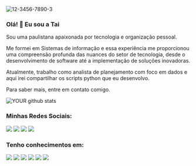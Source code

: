 <img src="https://i.ibb.co/9rN3ZN0/12-3456-7890-3.png" alt="12-3456-7890-3" border="0">

### Olá! 👋 Eu sou a Tai
Sou uma paulistana apaixonada por tecnologia e organização pessoal.

Me formei em Sistemas de informação e essa experiência me proporcionou uma compreensão profunda das nuances do setor de tecnologia, desde o desenvolvimento de software até a implementação de soluções inovadoras. 

Atualmente, trabalho como analista de planejamento com foco em dados e aqui irei compartilhar os scripts python que eu desenvolvo. 

Para saber mais, entre em contato comigo.

![YOUR github stats](https://github-readme-stats.vercel.app/api?username=taidsantos)

### Minhas Redes Sociais:

[<img src="https://img.shields.io/badge/twitter-%231DA1F2.svg?&style=for-the-badge&logo=twitter&logoColor=white" />](https://twitter.com/taaisantoos_) [<img src="https://img.shields.io/badge/Gmail-D14836?style=for-the-badge&logo=gmail&logoColor=white" />](santostainads@gmail.com)  [<img src="https://img.shields.io/badge/linkedin-%230077B5.svg?&style=for-the-badge&logo=linkedin&logoColor=white" />](https://www.linkedin.com/in/tainadssantos/) [<img src = "https://img.shields.io/badge/instagram-%23E4405F.svg?&style=for-the-badge&logo=instagram&logoColor=white">](https://www.instagram.com/tdstech_/)

### Tenho conhecimentos em:
<img src="https://img.shields.io/badge/HTML5-E34F26?style=for-the-badge&logo=html5&logoColor=white" />  <img src="https://img.shields.io/badge/Pandas-2C2D72?style=for-the-badge&logo=pandas&logoColor=white" />  <img src="https://img.shields.io/badge/Python-FFD43B?style=for-the-badge&logo=python&logoColor=blue" />  <img src="https://img.shields.io/badge/Microsoft_Office-D83B01?style=for-the-badge&logo=microsoft-office&logoColor=white" />  <img src="https://img.shields.io/badge/Notion-000000?style=for-the-badge&logo=notion&logoColor=white" />   <img src="https://img.shields.io/badge/Trello-0052CC?style=for-the-badge&logo=trello&logoColor=white" /> 
